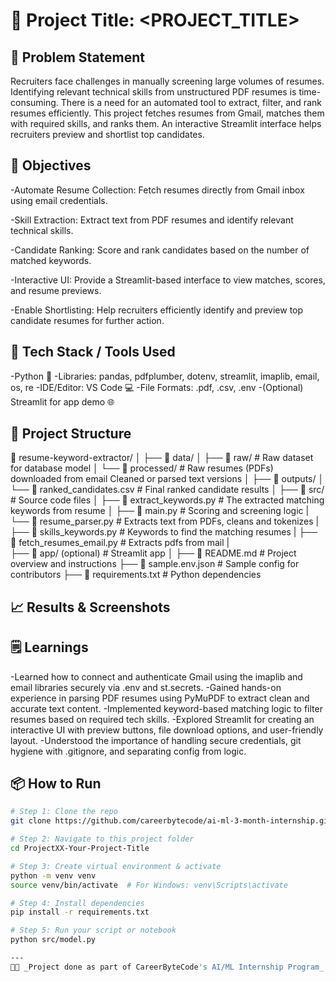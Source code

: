 # 🚀 Project Title: <PROJECT_TITLE>

## 📌 Problem Statement
Recruiters face challenges in manually screening large volumes of resumes.
Identifying relevant technical skills from unstructured PDF resumes is time-consuming.
There is a need for an automated tool to extract, filter, and rank resumes efficiently.
This project fetches resumes from Gmail, matches them with required skills, and ranks them.
An interactive Streamlit interface helps recruiters preview and shortlist top candidates.

## 🎯 Objectives
-Automate Resume Collection: Fetch resumes directly from Gmail inbox using email credentials.

-Skill Extraction: Extract text from PDF resumes and identify relevant technical skills.

-Candidate Ranking: Score and rank candidates based on the number of matched keywords.

-Interactive UI: Provide a Streamlit-based interface to view matches, scores, and resume previews.

-Enable Shortlisting: Help recruiters efficiently identify and preview top candidate resumes for further action.

## 🧠 Tech Stack / Tools Used
-Python 🐍
-Libraries: pandas, pdfplumber, dotenv, streamlit, imaplib, email, os, re
-IDE/Editor: VS Code 💻
-File Formats: .pdf, .csv, .env
-(Optional) Streamlit for app demo 🌐

## 📂 Project Structure
📁 resume-keyword-extractor/
│
├── 📁 data/
│   ├── 📁 raw/                # Raw dataset for database model
│   └── 📁 processed/          # Raw resumes (PDFs) downloaded from email Cleaned or parsed text versions
│
├── 📁 outputs/
│   └── 📄 ranked_candidates.csv         # Final ranked candidate results
│
├── 📁 src/                         # Source code files
│   ├── 📄 extract_keywords.py      # The extracted matching keywords from resume
│   ├── 📄 main.py                  # Scoring and screening logic 
|   └── 📄 resume_parser.py         # Extracts text from PDFs, cleans and tokenizes
|   ├── 📄 skills_keywords.py       # Keywords to find the matching resumes
|   ├── 📄 fetch_resumes_email.py   # Extracts pdfs from mail
|    
├── 📁 app/ (optional)         # Streamlit app
│
├── 📄 README.md               # Project overview and instructions
├── 📄 sample.env.json         # Sample config for contributors
├── 📄 requirements.txt        # Python dependencies


## 📈 Results & Screenshots


## 🗒️ Learnings
-Learned how to connect and authenticate Gmail using the imaplib and email libraries securely via .env and st.secrets.
-Gained hands-on experience in parsing PDF resumes using PyMuPDF to extract clean and accurate text content.
-Implemented keyword-based matching logic to filter resumes based on required tech skills.
-Explored Streamlit for creating an interactive UI with preview buttons, file download options, and user-friendly layout.
-Understood the importance of handling secure credentials, git hygiene with .gitignore, and separating config from logic.

## 📦 How to Run
```bash
# Step 1: Clone the repo
git clone https://github.com/careerbytecode/ai-ml-3-month-internship.git

# Step 2: Navigate to this project folder
cd ProjectXX-Your-Project-Title

# Step 3: Create virtual environment & activate
python -m venv venv
source venv/bin/activate  # For Windows: venv\Scripts\activate

# Step 4: Install dependencies
pip install -r requirements.txt

# Step 5: Run your script or notebook
python src/model.py

---
🧑‍💻 _Project done as part of CareerByteCode's AI/ML Internship Program_ 🔥
